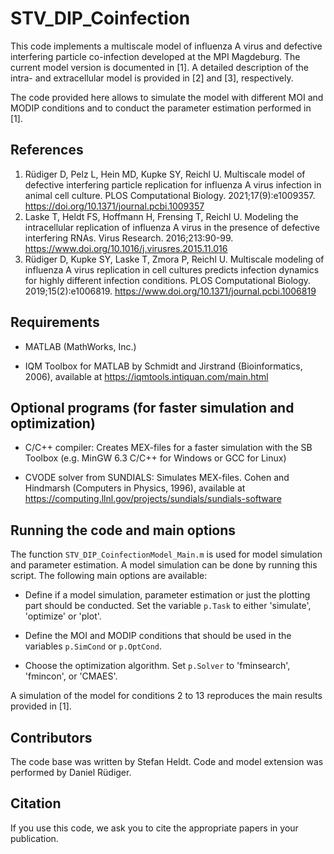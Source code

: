 # STV_DIP_Coinfection
This code implements a multiscale model of influenza A virus and defective interfering particle co-infection developed at the MPI Magdeburg. The current model version is documented in [1]. A detailed description of the intra- and extracellular model is provided in [2] and [3], respectively.

The code provided here allows to simulate the model with different MOI and MODIP conditions and to conduct the parameter estimation performed in [1]. 

## References
1. Rüdiger D, Pelz L, Hein MD, Kupke SY, Reichl U. Multiscale model of defective interfering particle replication for influenza A virus infection in animal cell culture. PLOS Computational Biology. 2021;17(9):e1009357. https://doi.org/10.1371/journal.pcbi.1009357
2. Laske T, Heldt FS, Hoffmann H, Frensing T, Reichl U. Modeling the intracellular replication of influenza A virus in the presence of defective interfering RNAs. Virus Research. 2016;213:90-99. https://www.doi.org/10.1016/j.virusres.2015.11.016
3. Rüdiger D, Kupke SY, Laske T, Zmora P, Reichl U. Multiscale modeling of influenza A virus replication in cell cultures predicts infection dynamics for highly different infection conditions. PLOS Computational Biology. 2019;15(2):e1006819. https://www.doi.org/10.1371/journal.pcbi.1006819

## Requirements
- MATLAB (MathWorks, Inc.)

- IQM Toolbox for MATLAB by Schmidt and Jirstrand (Bioinformatics, 2006), available at https://iqmtools.intiquan.com/main.html

## Optional programs (for faster simulation and optimization)
- C/C++ compiler: Creates MEX-files for a faster simulation with the SB Toolbox (e.g. MinGW 6.3 C/C++ for Windows or GCC for Linux)

- CVODE solver from SUNDIALS: Simulates MEX-files. Cohen and Hindmarsh (Computers in Physics, 1996), available at https://computing.llnl.gov/projects/sundials/sundials-software

## Running the code and main options
The function `STV_DIP_CoinfectionModel_Main.m` is used for model simulation and parameter estimation. A model simulation can be done by running this script. The following main options are available:
-	Define if a model simulation, parameter estimation or just the plotting part should be conducted. Set the variable `p.Task` to either 'simulate', 'optimize' or 'plot'. 

-	Define the MOI and MODIP conditions that should be used in the variables `p.SimCond` or `p.OptCond`.

-	Choose the optimization algorithm. Set `p.Solver` to 'fminsearch', 'fmincon', or 'CMAES'.

A simulation of the model for conditions 2 to 13 reproduces the main results provided in [1].

## Contributors
The code base was written by Stefan Heldt. Code and model extension was performed by Daniel Rüdiger. 

## Citation
If you use this code, we ask you to cite the appropriate papers in your publication.
